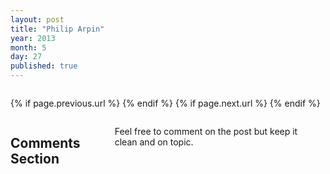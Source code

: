 ```yaml
---
layout: post
title: "Philip Arpin"
year: 2013
month: 5
day: 27
published: true
---
```

<div class="row">  
	<div class="span9 column">
			<p class="pull-right">{% if page.previous.url %} <a href="{{page.previous.url}}" title="Previous Post: {{page.previous.title}}"><i class="icon-chevron-left"></i></a> 	{% endif %}   {% if page.next.url %} 	<a href="{{page.next.url}}" title="Next Post: {{page.next.title}}"><i class="icon-chevron-right"></i></a> 	{% endif %} </p>  
	</div>
</div>

<div class="row">	
    <div class="span9 columns">    
		<h2>Comments Section</h2>
	    <p>Feel free to comment on the post but keep it clean and on topic.</p>	
		<div id="disqus_thread"></div>
		<script type="text/javascript">
			/* * * CONFIGURATION VARIABLES: EDIT BEFORE PASTING INTO YOUR WEBPAGE * * */
			var disqus_shortname = 'philipblog'; // required: replace example with your forum shortname
			var disqus_identifier = '/blog/Philip-Arpin';
			var disqus_url = '/blog/Philip-Arpin';
			
			/* * * DON'T EDIT BELOW THIS LINE * * */
			(function() {
				var dsq = document.createElement('script'); dsq.type = 'text/javascript'; dsq.async = true;
				dsq.src = 'http://' + disqus_shortname + '.disqus.com/embed.js';
				(document.getElementsByTagName('head')[0] || document.getElementsByTagName('body')[0]).appendChild(dsq);
			})();
		</script>
		<noscript>Please enable JavaScript to view the <a href="http://disqus.com/?ref_noscript">comments powered by Disqus.</a></noscript>
		<a href="http://disqus.com" class="dsq-brlink">blog comments powered by <span class="logo-disqus">Disqus</span></a>
	</div>
</div>

<!-- Twitter -->
<script>!function(d,s,id){var js,fjs=d.getElementsByTagName(s)[0];if(!d.getElementById(id)){js=d.createElement(s);js.id=id;js.src="//platform.twitter.com/widgets.js";fjs.parentNode.insertBefore(js,fjs);}}(document,"script","twitter-wjs");</script>

<!-- Google + -->
<script type="text/javascript">
  (function() {
    var po = document.createElement('script'); po.type = 'text/javascript'; po.async = true;
    po.src = 'https://apis.google.com/js/plusone.js';
    var s = document.getElementsByTagName('script')[0]; s.parentNode.insertBefore(po, s);
  })();
</script>
